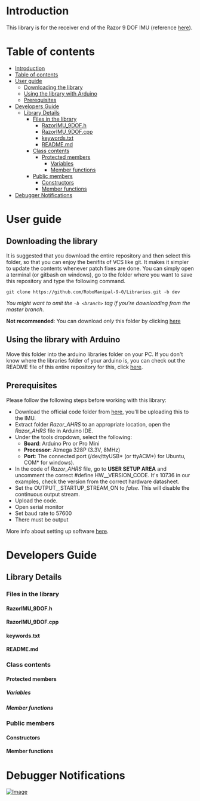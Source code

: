 # Introduction
This library is for the receiver end of the Razor 9 DOF IMU (reference  [here](https://github.com/Razor-AHRS/razor-9dof-ahrs/tree/master/Arduino/Razor_AHRS)).

# Table of contents
- [Introduction](#introduction)
- [Table of contents](#table-of-contents)
- [User guide](#user-guide)
    - [Downloading the library](#downloading-the-library)
    - [Using the library with Arduino](#using-the-library-with-arduino)
    - [Prerequisites](#prerequisites)
- [Developers Guide](#developers-guide)
    - [Library Details](#library-details)
        - [Files in the library](#files-in-the-library)
            - [RazorIMU_9DOF.h](#razorimu_9dofh)
            - [RazorIMU_9DOF.cpp](#razorimu_9dofcpp)
            - [keywords.txt](#keywordstxt)
            - [README.md](#readmemd)
        - [Class contents](#class-contents)
            - [Protected members](#protected-members)
                - [Variables](#variables)
                - [Member functions](#member-functions)
        - [Public members](#public-members)
            - [Constructors](#constructors)
            - [Member functions](#member-functions)
- [Debugger Notifications](#debugger-notifications)

# User guide
## Downloading the library
It is suggested that you download the entire repository and then select this folder, so that you can enjoy the benifits of VCS like git. It makes it simpler to update the contents whenever patch fixes are done. You can simply open a terminal (or gitbash on windows), go to the folder where you want to save this repository and type the following command.
```
git clone https://github.com/RoboManipal-9-0/Libraries.git -b dev
```
_You might want to omit the `-b <branch>` tag if you're downloading from the master branch_.

**Not recommended**: You can download _only_ this folder by clicking [here](https://minhaskamal.github.io/DownGit/#/home?url=https://github.com/RoboManipal-9-0/Libraries/tree/Branch-Avneesh/RazorIMU_9DOF)

## Using the library with Arduino
Move this folder into the arduino libraries folder on your PC. If you don't know where the libraries folder of your arduino is, you can check out the README file of this entire repository for this, click [here](../README.md).<br>

## Prerequisites
Please follow the following steps before working with this library:
- Download the official code folder from [here](https://minhaskamal.github.io/DownGit/#/home?url=https://github.com/Razor-AHRS/razor-9dof-ahrs/tree/master/Arduino/Razor_AHRS), you'll be uploading this to the IMU.
- Extract folder *Razor_AHRS* to an appropriate location, open the *Razor_AHRS* file in Arduino IDE.
- Under the tools dropdown, select the following:
    - **Board**: Arduino Pro or Pro Mini
    - **Processor**: Atmega 328P (3.3V, 8MHz)
    - **Port**: The connected port (/dev/ttyUSB\* (or ttyACM\*) for Ubuntu, COM\* for windows).
- In the code of *Razor_AHRS* file, go to **USER SETUP AREA** and uncomment the correct #define HW\_\_VERSION\_CODE. It's 10736 in our examples, check the version from the correct hardware datasheet.
- Set the OUTPUT\_\_STARTUP\_STREAM\_ON to *false*. This will disable the continuous output stream.
- Upload the code.
- Open serial monitor
- Set baud rate to 57600
- There must be output

More info about setting up software  [here](https://github.com/Razor-AHRS/razor-9dof-ahrs/wiki/Tutorial#setting-up-the-software).

# Developers Guide

## Library Details

### Files in the library

#### RazorIMU_9DOF.h

#### RazorIMU_9DOF.cpp

#### keywords.txt

#### README.md

### Class contents

#### Protected members

##### Variables

##### Member functions

### Public members

#### Constructors

#### Member functions

# Debugger Notifications

[![Image](https://img.shields.io/badge/Developer-TheProjectsGuy-blue.svg)](https://github.com/TheProjectsGuy)
